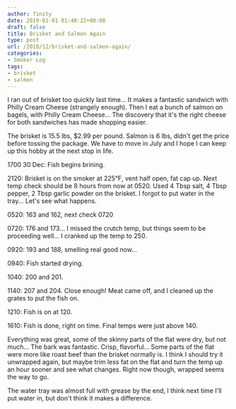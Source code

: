 ```yaml
---
author: finity
date: 2019-01-01 01:48:22+00:00
draft: false
title: Brisket and Salmon Again
type: post
url: /2018/12/brisket-and-salmon-again/
categories:
- Smoker Log
tags:
- brisket
- salmon
---
```





I ran out of brisket too quickly last time... It makes a fantastic sandwich with Philly Cream Cheese (strangely enough). Then I eat a bunch of salmon on bagels, with Philly Cream Cheese... The discovery that it's the right cheese for both sandwiches has made shopping easier.







The brisket is 15.5 lbs, $2.99 per pound. Salmon is 6 lbs, didn't get the price before tossing the package. We have to move in July and I hope I can keep up this hobby at the next stop in life.







1700 30 Dec: Fish begins brining.







2120: Brisket is on the smoker at 225℉, vent half open, fat cap up. Next temp check should be 8 hours from now at 0520. Used 4 Tbsp salt, 4 Tbsp pepper, 2 Tbsp garlic powder on the brisket. I forgot to put water in the tray... Let's see what happens.







0520: 163 and 162, next check 0720







0720: 176 and 173... I missed the crutch temp, but things seem to be proceeding well... I cranked up the temp to 250.







0920: 193 and 188, smelling real good now...







0940: Fish started drying.







1040: 200 and 201.







1140: 207 and 204. Close enough! Meat came off, and I cleaned up the grates to put the fish on.







1210: Fish is on at 120.







1610: Fish is done, right on time. Final temps were just above 140.







Everything was great, some of the skinny parts of the flat were dry, but not much... The bark was fantastic. Crisp, flavorful... Some parts of the flat were more like roast beef than the brisket normally is. I think I should try it unwrapped again, but maybe trim less fat on the flat and turn the temp up an hour sooner and see what changes. Right now though, wrapped seems the way to go.







The water tray was almost full with grease by the end, I think next time I'll put water in, but don't think it makes a difference.















